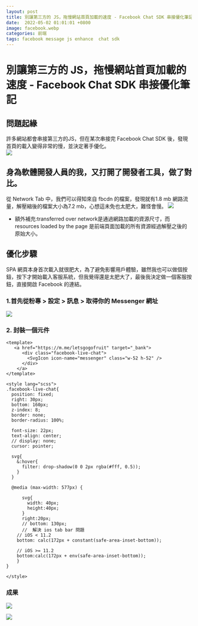 ```yaml
---
layout: post
title: 別讓第三方的 JS，拖慢網站首頁加載的速度 - Facebook Chat SDK 串接優化筆記
date:  2022-05-02 01:01:01 +0800
image: facebook.webp
categories: 前端
tags: facebook message js enhance  chat sdk
---
```

# 別讓第三方的 JS，拖慢網站首頁加載的速度 - Facebook Chat SDK 串接優化筆記

## 問題起緣
許多網站都會串接第三方的JS，但在某次串接完 Facebook Chat SDK 後，發現首頁的載入變得非常的慢，並決定著手優化。  
![](https://i.imgur.com/kKwQycR.png)  

## 身為軟體開發人員的我，又打開了開發者工具，做了對比。
從 Network Tab 中，我們可以得知來自 fbcdn 的檔案，發現就有1.8 mb 網路流量，解壓縮後的檔案大小為7.2 mb，心想這未免也太肥大，難怪會慢。
![](https://i.imgur.com/8lvdlTg.png)

* 額外補充:transferred over network是通過網路加載的資源尺寸，而resources loaded by the page 是前端頁面加載的所有資源經過解壓之後的原始大小。

## 優化步驟
SPA 網頁本身首次載入就很肥大，為了避免影響用戶體驗，雖然我也可以做個按鈕，按下才開始載入客服系統，但我覺得還是太肥大了，最後我決定做一個客服按鈕，直接開啟 Facebook 的連結。

### 1.首先從粉專 > 設定 > 訊息 > 取得你的 Messenger 網址

![](https://i.imgur.com/abuia8H.png)

### 2. 封裝一個元件

```
<template>
   <a href="https://m.me/letsgogofruit" target="_bank">
      <div class="facebook-live-chat">
        <SvgIcon icon-name="messenger" class="w-52 h-52" />
      </div>
    </a>
</template>

<style lang="scss">
.facebook-live-chat{
  position: fixed;
  right: 30px;
  bottom: 160px;
  z-index: 8;
  border: none;
  border-radius: 100%;  
  
  font-size: 22px;
  text-align: center;
  // display: none;  
  cursor: pointer;

  svg{
    &:hover{
      filter: drop-shadow(0 0 2px rgba(#fff, 0.5));
    }
  }

  @media (max-width: 577px) {
    
      svg{
        width: 40px;
        height:40px;
      }  
      right:20px;  
      // bottom: 130px;
      //  解決 ios tab bar 問題
    // iOS < 11.2
    bottom: calc(172px + constant(safe-area-inset-bottom));

    // iOS >= 11.2
    bottom:calc(172px + env(safe-area-inset-bottom));
    }  
}

</style>
```

### 成果
![](https://i.imgur.com/4hDB5SR.png)

![](https://i.imgur.com/C6yr0yz.png)